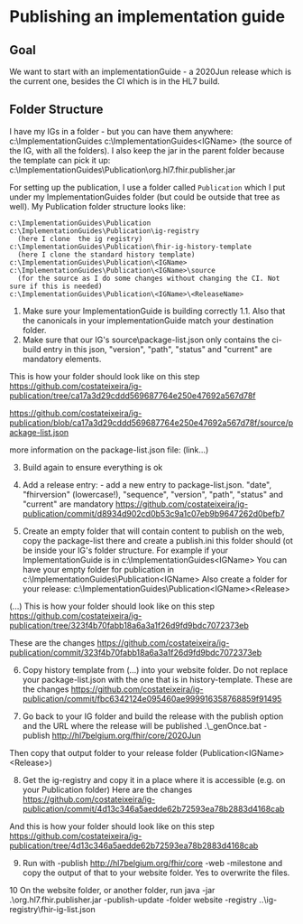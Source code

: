 # Publishing an implementation guide


## Goal
We want to start with an implementationGuide - a 2020Jun release which is the current one, besides the CI which is in the HL7 build. 


## Folder Structure
I have my IGs in a folder - but you can have them anywhere:
    c:\ImplementationGuides
    c:\ImplementationGuides\<IGName> 
    (the source of the IG, with all the folders). I also keep the jar in the parent folder because the template can pick it up:
    c:\ImplementationGuides\Publication\org.hl7.fhir.publisher.jar


For setting up the publication, I use a folder called `Publication` which I put under my ImplementationGuides folder (but could be outside that tree as well).
My Publication folder structure looks like:

    c:\ImplementationGuides\Publication
    c:\ImplementationGuides\Publication\ig-registry
      (here I clone  the ig registry)
    c:\ImplementationGuides\Publication\fhir-ig-history-template
      (here I clone the standard history template)
    c:\ImplementationGuides\Publication\<IGName>
    c:\ImplementationGuides\Publication\<IGName>\source
      (for the source as I do some changes without changing the CI. Not sure if this is needed)
    c:\ImplementationGuides\Publication\<IGName>\<ReleaseName>



1. Make sure your ImplementationGuide is building correctly
1.1. Also that the canonicals in your implementationGuide match your destination folder.
2. Make sure that our IG's source\package-list.json only contains the ci-build entry 
 in this json, "version", "path", "status" and "current" are mandatory elements.

This is how your folder should look like on this step
https://github.com/costateixeira/ig-publication/tree/ca17a3d29cddd569687764e250e47692a567d78f

https://github.com/costateixeira/ig-publication/blob/ca17a3d29cddd569687764e250e47692a567d78f/source/package-list.json

more information on the package-list.json file: (link...)

3. Build again to ensure everything is ok
4. Add a release entry: - add a new entry to package-list.json. 
"date", "fhirversion" (lowercase!), "sequence", "version", "path", "status" and "current" are mandatory
https://github.com/costateixeira/ig-publication/commit/d8934d902cd0b53c9a1c07eb9b9647262d0befb7

5. Create an empty folder that will contain content to publish on the web, copy the package-list there and create a publish.ini
this folder should (ot be inside your IG's folder structure. For example if your ImplementationGuide is in
    c:\ImplementationGuides\<IGName>
You can have your empty folder for publication in 
    c:\ImplementationGuides\Publication\<IGName>
Also create a folder for your release: 
    c:\ImplementationGuides\Publication\<IGName>\<Release>

(...)
This is how your folder should look like on this step
https://github.com/costateixeira/ig-publication/tree/323f4b70fabb18a6a3a1f26d9fd9bdc7072373eb

These are the changes
https://github.com/costateixeira/ig-publication/commit/323f4b70fabb18a6a3a1f26d9fd9bdc7072373eb

6. Copy history template from (...) into your website folder. Do not replace your package-list.json with the one that is in history-template.
These are the changes
https://github.com/costateixeira/ig-publication/commit/fbc6342124e095460ae999916358768859f91495

7. Go back to your IG folder and build the release with the publish option and the URL where the release will be published
.\\_genOnce.bat -publish http://hl7belgium.org/fhir/core/2020Jun

Then copy that output folder to your release folder (Publication\<IGName>\<Release>)


8. Get the ig-registry and copy it in a place where it is accessible (e.g. on your Publication folder)
Here are the changes
https://github.com/costateixeira/ig-publication/commit/4d13c346a5aedde62b72593ea78b2883d4168cab

And this is how your folder should look like on this step
https://github.com/costateixeira/ig-publication/tree/4d13c346a5aedde62b72593ea78b2883d4168cab


9. Run with -publish http://hl7belgium.org/fhir/core -web -milestone and copy the output of that to your website folder. Yes to overwrite the files.



10 On the website folder, or another folder, run
java -jar .\org.hl7.fhir.publisher.jar -publish-update -folder website -registry ..\ig-registry\fhir-ig-list.json

